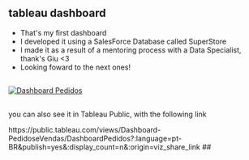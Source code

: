 ## tableau dashboard

- That's my first dashboard
- I developed it using a SalesForce Database called SuperStore
- I made it as a result of a mentoring process with a Data Specialist, thank's Giu <3 
- Looking foward to the next ones!
##

<div>
<div class='tableauPlaceholder' id='viz1690414315580' style='position: relative'><noscript><a href='#'><img alt='Dashboard Pedidos ' src='https:&#47;&#47;public.tableau.com&#47;static&#47;images&#47;Da&#47;Dashboard-PedidoseVendas&#47;DashboardPedidos&#47;1_rss.png' style='border: none' /></a></noscript><object class='tableauViz'  style='display:none;'><param name='host_url' value='https%3A%2F%2Fpublic.tableau.com%2F' /> <param name='embed_code_version' value='3' /> <param name='site_root' value='' /><param name='name' value='Dashboard-PedidoseVendas&#47;DashboardPedidos' /><param name='tabs' value='no' /><param name='toolbar' value='yes' /><param name='static_image' value='https:&#47;&#47;public.tableau.com&#47;static&#47;images&#47;Da&#47;Dashboard-PedidoseVendas&#47;DashboardPedidos&#47;1.png' /> <param name='animate_transition' value='yes' /><param name='display_static_image' value='yes' /><param name='display_spinner' value='yes' /><param name='display_overlay' value='yes' /><param name='display_count' value='yes' /><param name='language' value='pt-BR' /><param name='filter' value='publish=yes' /></object></div>

##
you can also see it in Tableau Public, with the following link
<div>
https://public.tableau.com/views/Dashboard-PedidoseVendas/DashboardPedidos?:language=pt-BR&publish=yes&:display_count=n&:origin=viz_share_link
##
